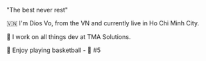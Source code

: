 "The best never rest"

🇻🇳 I'm Dios Vo, from the VN and currently live in Ho Chi Minh City.

💼 I work on all things dev at TMA Solutions.

🏀 Enjoy playing basketball - 🎽 #5 
